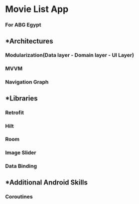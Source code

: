 # Movie List App
### For ABG Egypt

## *Architectures
### Modularization(Data layer - Domain layer - UI Layer)
### MVVM
### Navigation Graph
## *Libraries
### Retrofit
### Hilt
### Room
### Image Slider
### Data Binding
## *Additional Android Skills
### Coroutines
